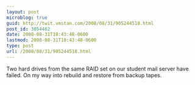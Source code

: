 ```yaml
---
layout: post
microblog: true
guid: http://twit.vmstan.com/2008/08/31/905244518.html
post_id: 3054462
date: 2008-08-31T18:43:48-0600
lastmod: 2008-08-31T18:43:48-0600
type: post
url: /2008/08/31/905244518.html
---
```

Two hard drives from the same RAID set on our student mail server have failed. On my way into rebuild and restore from backup tapes.
